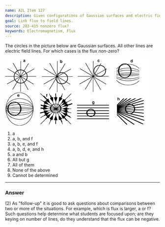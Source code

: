 ```yaml
---
name: A2L Item 127
description: Given configurations of Gaussian surfaces and electric field lines, identify the situations having non-zero flux.
goal: Link flux to field lines.
source: 283-415 nonzero flux?
keywords: Electromagnetism, Flux
---
```


The circles in the picture below are Gaussian surfaces. All other lines
are electric field lines. For which cases is the flux <i>non</i>-zero?

![Item127_fig1.gif](../images/Item127_fig1.gif)

1. a
2. a, b, and f
3. a, b, e, and f
4. a, b, d, e, and h
5. a and b
6. All but g
7. All of them
8. None of the above
9. Cannot be determined


<hr/>

### Answer 

(2) As "follow-up" it is good to ask questions about comparisons
between two or more of the situations. For example, which is flux is
larger, a or f? Such questions help determine what students are focused
upon; are they keying on number of lines, do they understand that the
flux can be negative.
